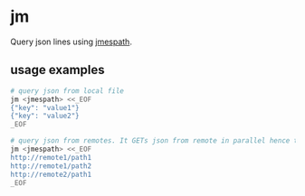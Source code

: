 # jm

Query json lines using [jmespath](https://jmespath.org/).


## usage examples

```bash
# query json from local file
jm <jmespath> <<_EOF
{"key": "value1"}
{"key": "value2"}
_EOF

# query json from remotes. It GETs json from remote in parallel hence the output order is undeterministic.
jm <jmespath> <<_EOF
http://remote1/path1
http://remote1/path2
http://remote2/path1
_EOF
```
